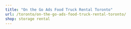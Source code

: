```yaml
---
title: "On the Go Ads Food Truck Rental Toronto"
url: /toronto/on-the-go-ads-food-truck-rental-toronto/
shop: storage rental
---
```

